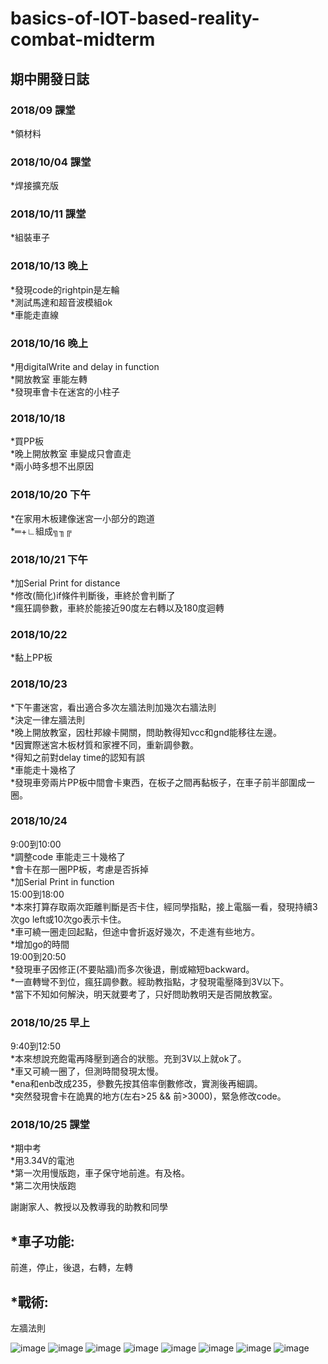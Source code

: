 # basics-of-IOT-based-reality-combat-midterm

期中開發日誌
---
### 2018/09 課堂
*領材料
### 2018/10/04 課堂
*焊接擴充版
### 2018/10/11 課堂
*組裝車子
### 2018/10/13 晚上
*發現code的rightpin是左輪  
*測試馬達和超音波模組ok   
*車能走直線  
### 2018/10/16 晚上
*用digitalWrite and delay in function  
*開放教室 車能左轉  
*發現車會卡在迷宮的小柱子  
### 2018/10/18 
*買PP板  
*晚上開放教室 車變成只會直走  
*兩小時多想不出原因  
### 2018/10/20 下午
*在家用木板建像迷宮一小部分的跑道  
*═+∟組成╗╖╔  
### 2018/10/21 下午
*加Serial Print for distance  
*修改(簡化)if條件判斷後，車終於會判斷了  
*瘋狂調參數，車終於能接近90度左右轉以及180度迴轉  
### 2018/10/22
*黏上PP板  
### 2018/10/23
*下午畫迷宮，看出適合多次左牆法則加幾次右牆法則  
*決定一律左牆法則  
*晚上開放教室，因杜邦線卡開關，問助教得知vcc和gnd能移往左邊。  
*因實際迷宮木板材質和家裡不同，重新調參數。  
*得知之前對delay time的認知有誤  
*車能走十幾格了  
*發現車旁兩片PP板中間會卡東西，在板子之間再黏板子，在車子前半部圍成一圈。  
### 2018/10/24
9:00到10:00   
*調整code 車能走三十幾格了   
*會卡在那一圈PP板，考慮是否拆掉  
*加Serial Print in function  
15:00到18:00   
*本來打算存取兩次距離判斷是否卡住，經同學指點，接上電腦一看，發現持續3次go left或10次go表示卡住。   
*車可繞一圈走回起點，但途中會折返好幾次，不走進有些地方。  
*增加go的時間  
19:00到20:50  
*發現車子因修正(不要貼牆)而多次後退，刪或縮短backward。  
*一直轉彎不到位，瘋狂調參數。經助教指點，才發現電壓降到3V以下。  
*當下不知如何解決，明天就要考了，只好問助教明天是否開放教室。  
### 2018/10/25 早上  
9:40到12:50  
*本來想說充飽電再降壓到適合的狀態。充到3V以上就ok了。  
*車又可繞一圈了，但測時間發現太慢。  
*ena和enb改成235，參數先按其倍率倒數修改，實測後再細調。  
*突然發現會卡在詭異的地方(左右>25 && 前>3000)，緊急修改code。  
### 2018/10/25 課堂  
*期中考    
*用3.34V的電池  
*第一次用慢版跑，車子保守地前進。有及格。  
*第二次用快版跑  

謝謝家人、教授以及教導我的助教和同學  

*車子功能:  
---
前進，停止，後退，右轉，左轉  

*戰術:  
---
左牆法則  


![image](https://github.com/BookCatCSIE/basics-of-IOT-based-reality-combat-midterm/blob/master/photos/1.jpg)
![image](https://github.com/BookCatCSIE/basics-of-IOT-based-reality-combat-midterm/blob/master/photos/2.jpg)
![image](https://github.com/BookCatCSIE/basics-of-IOT-based-reality-combat-midterm/blob/master/photos/3.jpg)
![image](https://github.com/BookCatCSIE/basics-of-IOT-based-reality-combat-midterm/blob/master/photos/5.jpg)
![image](https://github.com/BookCatCSIE/basics-of-IOT-based-reality-combat-midterm/blob/master/photos/6.jpg)
![image](https://github.com/BookCatCSIE/basics-of-IOT-based-reality-combat-midterm/blob/master/photos/7.jpg)
![image](https://github.com/BookCatCSIE/basics-of-IOT-based-reality-combat-midterm/blob/master/photos/8.jpg)
![image](https://github.com/BookCatCSIE/basics-of-IOT-based-reality-combat-midterm/blob/master/photos/9.jpg)
